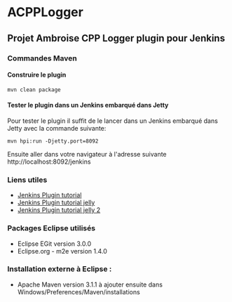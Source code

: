 # ACPPLogger
## Projet Ambroise CPP Logger plugin pour Jenkins

### Commandes Maven
#### Construire le plugin

	mvn clean package
	
#### Tester le plugin dans un Jenkins embarqué dans Jetty
Pour tester le plugin il suffit de le lancer dans un Jenkins embarqué dans Jetty avec la commande suivante:

	mvn hpi:run -Djetty.port=8092
	
Ensuite aller dans votre navigateur à l'adresse suivante http://localhost:8092/jenkins 
 
### Liens utiles
  * [Jenkins Plugin tutorial](https://wiki.jenkins-ci.org/display/JENKINS/Plugin+tutorial#Plugintutorial-Eclipse) 
  * [Jenkins Plugin tutorial jelly](https://wiki.jenkins-ci.org/display/JENKINS/Basic+guide+to+Jelly+usage+in+Jenkins)
  * [Jenkins Plugin tutorial jelly 2](https://blog.codecentric.de/en/2012/08/tutorial-create-a-jenkins-plugin-to-integrate-jenkins-and-nexus-repository/)

### Packages Eclipse utilisés
  * Eclipse EGit version 3.0.0
  * Eclipse.org - m2e version 1.4.0

### Installation externe à Eclipse :
  * Apache Maven version 3.1.1 à ajouter ensuite dans Windows/Preferences/Maven/installations